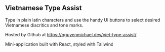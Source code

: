 ## Vietnamese Type Assist
Type in plain latin characters and use the handy UI buttons to select desired Vietnamese diacritics and tone marks.

Hosted by Github at https://nguyenmichael.dev/viet-type-assist/

Mini-application built with React, styled with Tailwind
